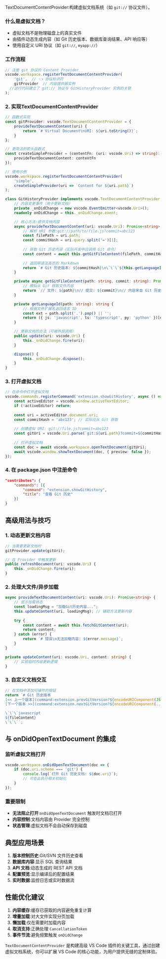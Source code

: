  TextDocumentContentProvider:构建虚拟文档系统（如 `git://` 协议文件）。

### 什么是虚拟文档？
- 虚拟文档不是物理磁盘上的真实文件
- 由插件动态生成内容（如 Git 历史版本、数据库查询结果、API 响应等）
- 使用自定义 URI 协议（如 `git://`, `myapp://`）

### 工作流程
```typescript
// 注册 git 协议的 Content Provider
vscode.workspace.registerTextDocumentContentProvider(
    'git',  // 👈 协议标识符
    gitProvider  // 内容提供器实例
  //这行代码建立了 git:// 协议与 GitHistoryProvider 实例的关联
);
```

### 2. 实现TextDocumentContentProvider

```ts
// 函数式实现
const gitProvider: vscode.TextDocumentContentProvider = {
    provideTextDocumentContent(uri) {
        return `# Virtual Document\nURI: ${uri.toString()}`;
    }
};

// 更简洁的箭头函数式
const createSimpleProvider = (contentFn: (uri: vscode.Uri) => string): vscode.TextDocumentContentProvider => ({
    provideTextDocumentContent: contentFn
});

// 使用示例
vscode.workspace.registerTextDocumentContentProvider(
    'simple',
    createSimpleProvider(uri => `Content for ${uri.path}`)
);
```



```typescript
class GitHistoryProvider implements vscode.TextDocumentContentProvider {
    // 内容变更事件（用于更新文档）
    private _onDidChange = new vscode.EventEmitter<vscode.Uri>();
    readonly onDidChange = this._onDidChange.event;

    // 核心方法:提供文档内容
    async provideTextDocumentContent(uri: vscode.Uri): Promise<string> {
        // 解析 URI 参数:git://path/to/file.js?commit=abc123
        const filePath = uri.path;
        const commitHash = uri.query.split('=')[1];
        
        // 获取 Git 历史内容（实际开发中应调用 Git 命令）
        const content = await this.getGitFileContent(filePath, commitHash);
        
        // 返回带语法高亮的 Markdown
        return `# Git 历史版本: ${commitHash}\n\`\`\`${this.getLanguageId(filePath)}\n${content}\n\`\`\``;
    }

    private async getGitFileContent(path: string, commit: string): Promise<string> {
        // 模拟从 Git 获取文件内容
        return `// 文件: ${path}\n// 提交: ${commit}\n// 内容来自 Git 历史版本\nconsole.log("Hello Git History!");`;
    }

    private getLanguageId(path: string): string {
        // 根据文件扩展名返回语言 ID
        const ext = path.split('.').pop() || '';
        return ({ js: 'javascript', ts: 'typescript', py: 'python' })[ext] || '';
    }

    // 更新文档的方法（可被外部调用）
    public update(uri: vscode.Uri) {
        this._onDidChange.fire(uri);
    }

    dispose() {
        this._onDidChange.dispose();
    }
}
```

### 3. 打开虚拟文档
```typescript
// 在命令中打开虚拟文档
vscode.commands.registerCommand('extension.showGitHistory', async () => {
    const activeEditor = vscode.window.activeTextEditor;
    if (!activeEditor) return;
    
    const uri = activeEditor.document.uri;
    const commitHash = 'abc123'; // 实际应从 Git 获取
    
    // 创建虚拟 URI: git://file.js?commit=abc123
    const gitUri = vscode.Uri.parse(`git:${uri.path}?commit=${commitHash}`);
    
    // 打开虚拟文档
    const doc = await vscode.workspace.openTextDocument(gitUri);
    await vscode.window.showTextDocument(doc, { preview: false });
});
```

### 4. 在 package.json 中注册命令
```json
"contributes": {
    "commands": [{
        "command": "extension.showGitHistory",
        "title": "查看 Git 历史"
    }]
}
```

## 高级用法与技巧

### 1. 动态更新文档内容
```typescript
// 当需要更新文档时
gitProvider.update(gitUri);

// 在 Provider 中触发更新
public refreshDocument(uri: vscode.Uri) {
    this._onDidChange.fire(uri);
}
```

### 2. 处理大文件/异步加载
```typescript
async provideTextDocumentContent(uri: vscode.Uri): Promise<string> {
    // 显示加载状态
    const loadingMsg = "加载Git历史内容...";
    this.updateContent(uri, loadingMsg); // 辅助方法更新内容
    
    try {
        const content = await this.fetchGitContent(uri);
        return content;
    } catch (error) {
        return `# 错误\n无法加载内容: ${error.message}`;
    }
}

private updateContent(uri: vscode.Uri, content: string) {
    // 实现临时内容更新逻辑
}
```

### 3. 自定义文档交互
```typescript
// 在文档中添加可操作的按钮
return `# Git 历史版本
[<< 上一个版本](command:extension.prevGitVersion?${encodeURIComponent(JSON.stringify({uri: uri.toString()}))})
[下一个版本 >>](command:extension.nextGitVersion?${encodeURIComponent(...)})

\`\`\`javascript
${fileContent}
\`\`\``;
```

## 与 onDidOpenTextDocument 的集成

### 监听虚拟文档打开
```typescript
vscode.workspace.onDidOpenTextDocument(doc => {
    if (doc.uri.scheme === 'git') {
        console.log(`打开 Git 历史文档: ${doc.uri}`);
        // 可在此执行相关初始化
    }
});
```

### 重要限制
- **无法阻止打开**:`onDidOpenTextDocument` 触发时文档已打开
- **内容控制**:文档内容由 Provider 完全控制
- **状态管理**:虚拟文档不会自动保存到磁盘

## 典型应用场景

1. **版本控制历史**:Git/SVN 文件历史查看
2. **数据库内容**:显示 SQL 查询结果
3. **API 文档**:动态生成的 REST API 文档
4. **配置预览**:显示编译后的配置结果
5. **实时数据**:监控日志或实时数据流

## 性能优化建议

1. **内容缓存**:缓存已获取的内容避免重复计算
2. **增量加载**:对大文件实现分页加载
3. **懒加载**:仅在需要时加载内容
4. **取消支持**:正确处理 `CancellationToken`
5. **事件节流**:避免频繁触发 `onDidChange`

`TextDocumentContentProvider` 是构建高级 VS Code 插件的关键工具，通过创建虚拟文档系统，你可以扩展 VS Code 的核心功能，为用户提供无缝的定制体验。